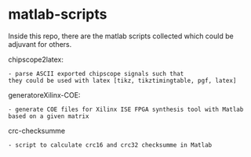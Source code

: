 matlab-scripts
================

Inside this repo, there are the matlab scripts collected which could be
adjuvant for others.


chipscope2latex:

	- parse ASCII exported chipscope signals such that
	they could be used with latex [tikz, tikztimingtable, pgf, latex]



generatoreXilinx-COE:

	- generate COE files for Xilinx ISE FPGA synthesis tool with Matlab
	based on a given matrix


crc-checksumme

	- script to calculate crc16 and crc32 checksumme in Matlab